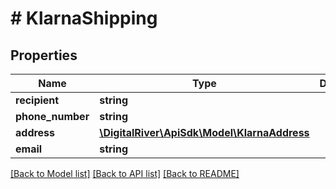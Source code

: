 # # KlarnaShipping

## Properties

Name | Type | Description | Notes
------------ | ------------- | ------------- | -------------
**recipient** | **string** |  | [optional]
**phone_number** | **string** |  | [optional]
**address** | [**\DigitalRiver\ApiSdk\Model\KlarnaAddress**](KlarnaAddress.md) |  | [optional]
**email** | **string** |  | [optional]

[[Back to Model list]](../../README.md#models) [[Back to API list]](../../README.md#endpoints) [[Back to README]](../../README.md)
